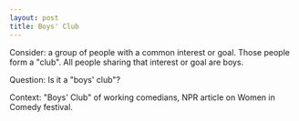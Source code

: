 ```yaml
---
layout: post
title: Boys' Club
---
```


Consider: a group of people with a common interest or goal.  Those people form a "club".  All people sharing that interest or goal are boys.  

Question: Is it a "boys' club"?

Context: "Boys' Club" of working comedians, NPR article on Women in Comedy festival.
